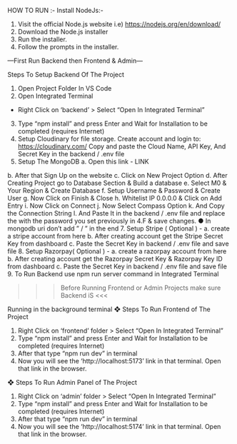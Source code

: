  HOW TO RUN :-
 Install NodeJs:-
1. Visit the official Node.js website i.e) https://nodejs.org/en/download/
2. Download the Node.js installer
3. Run the installer.
4. Follow the prompts in the installer.

—First Run Backend then Frontend & Admin—

Steps To Setup Backend Of The Project
1. Open Project Folder In VS Code
2. Open Integrated Terminal
- Right Click on ‘backend’ > Select “Open In Integrated Terminal”
3. Type “npm install” and press Enter and Wait for Installation to be completed
(requires Internet)
5. Setup Cloudinary for file storage.
Create account and login to: https://cloudinary.com/
Copy and paste the Cloud Name, API Key, And Secret Key in the
backend / .env file
6. Setup The MongoDB
  a. Open this link - LINK
  
  b. After that Sign Up on the website
  c. Click on New Project Option
  d. After Creating Project go to Database Section & Build a database
  e. Select M0 & Your Region & Create Database
  f. Setup Username & Password & Create User
  g. Now Click on Finish & Close
  h. Whitelist IP 0.0.0.0 & Click on Add Entry
  i. Now Click on Connect
  j. Now Select Compass Option
  k. And Copy the Connection String
  l. And Paste It in the backend / .env file and replace the <password> with
the password you set previously in 4.F & save changes.
● In mongodb uri don’t add ” / ” in the end
7. Setup Stripe ( Optional ) -
  a. create a stripe account from here
  b. After creating account get the Stripe Secret Key from dashboard
  c. Paste the Secret Key in backend / .env file and save file
8. Setup Razorpay( Optional ) -
  a. create a razorpay account from here
  b. After creating account get the Razorpay Secret Key & Razorpay Key ID from
     dashboard
  c. Paste the Secret Key in backend / .env file and save file
9. To Run Backend use npm run server command in Integrated Terminal
     
>>> Before Running Frontend or Admin Projects make sure Backend iS <<<

Running in the background terminal
❖ Steps To Run Frontend of The Project
1. Right Click on ‘frontend’ folder > Select “Open In Integrated Terminal”
2. Type “npm install” and press Enter and Wait for Installation to be completed
(requires Internet)
3. After that type “npm run dev” in terminal
4. Now you will see the ‘http://localhost:5173’ link in that terminal. Open that link
in the browser.

❖ Steps To Run Admin Panel of The Project
1. Right Click on ‘admin’ folder > Select “Open In Integrated Terminal”
2. Type “npm install” and press Enter and Wait for Installation to be completed (requires Internet)
3. After that type “npm run dev” in terminal
4. Now you will see the ‘http://localhost:5174’ link in that terminal. Open that link in the browser.

